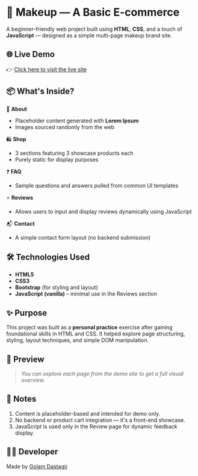 # 💄 Makeup — A Basic E-commerce
A beginner-friendly web project built using **HTML**, **CSS**, and a touch of **JavaScript** — designed as a simple multi-page makeup brand site.


## 🌐 Live Demo

👉 [Click here to visit the live site](https://golamdastagir.github.io/Makeup_A-basic-E-commerce/)


## 📦 What's Inside?

🧾 **About**  
- Placeholder content generated with **Lorem Ipsum**  
- Images sourced randomly from the web

🛍️ **Shop**  
- 3 sections featuring 3 showcase products each  
- Purely static for display purposes

❓ **FAQ**  
- Sample questions and answers pulled from common UI templates

⭐ **Reviews**  
- Allows users to input and display reviews dynamically using JavaScript

📬 **Contact**  
- A simple contact form layout (no backend submission)


## 🛠️ Technologies Used

- **HTML5**  
- **CSS3**  
- **Bootstrap** (for styling and layout)  
- **JavaScript (vanilla)** – minimal use in the Reviews section


## ✨ Purpose

This project was built as a **personal practice** exercise after gaining foundational skills in HTML and CSS. It helped explore page structuring, styling, layout techniques, and simple DOM manipulation.


## 📸 Preview

> _You can explore each page from the demo site to get a full visual overview._


## 📌 Notes

1. Content is placeholder-based and intended for demo only.
2. No backend or product cart integration — it's a front-end showcase.
3. JavaScript is used only in the Review page for dynamic feedback display.


## 👨‍💻 Developer

Made by [Golam Dastagir](https://github.com/golamdastagir)

